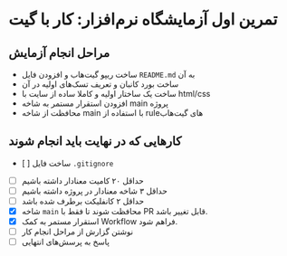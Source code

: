 # تمرین اول آزمایشگاه نرم‌افزار: کار با گیت
 

 ## مراحل انجام آزمایش

 * ساخت ریپو گیت‌هاب و افزودن فایل `README.md` به آن
 * ساخت بورد کانبان و تعریف تسک‌های اولیه در آن
 * ساخت یک ساختار اولیه و کاملا ساده از سایت با html/css
 * افزودن استقرار مستمر به شاخه main پروژه
 * محافظت از شاخه main با استفاده از ruleهای گیت‌هاب 

 ## کارهایی که در نهایت باید انجام شوند

 - [ ‍] ساخت فایل ‍‍‍`.gitignore` 
 - [ ] حداقل ۲۰ کامیت معنادار داشته باشیم
 - [ ] حداقل ۳ شاخه معنادار در پروژه داشته باشیم
 - [ ] حداقل ۲ کانفلیکت برطرف شده باشد
 - [X] شاخه `main` محافظت شوند تا فقط با PR قابل تغییر باشد.
 - [X] استقرار مستمر به کمک Workflow فراهم شود.
 - [ ] نوشتن گزارش از مراحل انجام کار
 - [ ] پاسخ به پرسش‌های انتهایی
